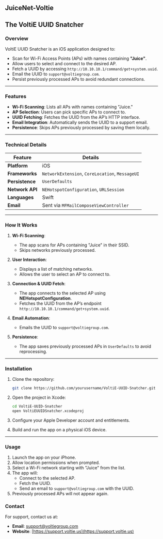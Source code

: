 ## **JuiceNet-Voltie**
## **The VoltiE UUID Snatcher**

### **Overview**
VoltiE UUID Snatcher is an iOS application designed to:
- Scan for Wi-Fi Access Points (APs) with names containing **"Juice"**.
- Allow users to select and connect to the desired AP.
- Fetch a UUID by accessing `http://10.10.10.1/command/get+system.uuid`.
- Email the UUID to `support@voltiegroup.com`.
- Persist previously processed APs to avoid redundant connections.

---

### **Features**
- **Wi-Fi Scanning**: Lists all APs with names containing "Juice."
- **AP Selection**: Users can pick specific APs to connect to.
- **UUID Fetching**: Fetches the UUID from the AP’s HTTP interface.
- **Email Integration**: Automatically sends the UUID to a support email.
- **Persistence**: Skips APs previously processed by saving them locally.

---

### **Technical Details**

| Feature                    | Details                                          |
|----------------------------|-------------------------------------------------|
| **Platform**               | iOS                                             |
| **Frameworks**             | `NetworkExtension`, `CoreLocation`, `MessageUI` |
| **Persistence**            | `UserDefaults`                                  |
| **Network API**            | `NEHotspotConfiguration`, `URLSession`          |
| **Languages**              | Swift                                           |
| **Email**                  | Sent via `MFMailComposeViewController`          |

---

### **How It Works**

1. **Wi-Fi Scanning**: 
   - The app scans for APs containing "Juice" in their SSID.
   - Skips networks previously processed.

2. **User Interaction**:
   - Displays a list of matching networks.
   - Allows the user to select an AP to connect to.

3. **Connection & UUID Fetch**:
   - The app connects to the selected AP using **NEHotspotConfiguration**.
   - Fetches the UUID from the AP’s endpoint `http://10.10.10.1/command/get+system.uuid`.

4. **Email Automation**:
   - Emails the UUID to `support@voltiegroup.com`.

5. **Persistence**:
   - The app saves previously processed APs in `UserDefaults` to avoid reprocessing.

---

### **Installation**

1. Clone the repository:
   ```bash
   git clone https://github.com/yourusername/VoltiE-UUID-Snatcher.git
   ```

2. Open the project in Xcode:
   ```bash
   cd VoltiE-UUID-Snatcher
   open VoltiEUUIDSnatcher.xcodeproj
   ```

3. Configure your Apple Developer account and entitlements.

4. Build and run the app on a physical iOS device.

---

### **Usage**

1. Launch the app on your iPhone.
2. Allow location permissions when prompted.
3. Select a Wi-Fi network starting with "Juice" from the list.
4. The app will:
   - Connect to the selected AP.
   - Fetch the UUID.
   - Send an email to `support@voltiegroup.com` with the UUID.
5. Previously processed APs will not appear again.



### **Contact**
For support, contact us at:
- **Email**: support@voltiegroup.com
- **Website**: [https://support.voltie.us](https://support.voltie.us)
